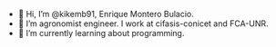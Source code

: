 - 👋 Hi, I’m @kikemb91, Enrique Montero Bulacio.
- 👀 I’m agronomist engineer. I work at cifasis-conicet and FCA-UNR.
- 🌱 I’m currently learning about programming.


<!---
kikemb91/kikemb91 is a ✨ special ✨ repository because its `README.md` (this file) appears on your GitHub profile.
You can click the Preview link to take a look at your changes.
--->
